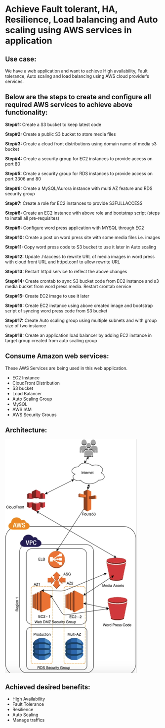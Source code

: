 # Achieve Fault tolerant, HA, Resilience, Load balancing and Auto scaling using AWS services in application

## Use case: 
We have a web application and want to achieve High availability, Fault tolerance, Auto scaling and load balancing using AWS cloud provider’s services.

## Below are the steps to create and configure all required AWS services to achieve above functionality:

**Step#1:** Create a S3 bucket to keep latest code

**Step#2:** Create a public S3 bucket to store media files

**Step#3:** Create a cloud front distributions using domain name of media s3 bucket

**Step#4:** Create a security group for EC2 instances to provide access on port 80

**Step#5:** Create a security group for RDS instances to provide access on port 3306 and 80

**Step#6:** Create a MySQL/Aurora instance with multi AZ feature and RDS security group

**Step#7:** Create a role for EC2 instances to provide S3FULLACCESS

**Step#8:** Create an EC2 instance with above role and bootstrap script (steps to install all pre-requisites)

**Step#9:** Configure word press application with MYSQL through EC2

**Step#10:** Create a post on word press site with some media files i.e. images

**Step#11:** Copy word press code to S3 bucket to use it later in Auto scaling

**Step#12:** Update .htaccess to rewrite URL of media images in word press with cloud front URL and httpd.conf to allow rewrite URL

**Step#13:** Restart httpd service to reflect the above changes

**Step#14:** Create crontab to sync S3 bucket code from EC2 instance and s3 media bucket from word press media. Restart crontab service

**Step#15:** Create EC2 image to use it later

**Step#16:** Create EC2 instance using above created image and bootstrap script of syncing word press code from S3 bucket

**Step#17:** Create Auto scaling group using multiple subnets and with group size of two instance

**Step#18:** Create an application load balancer by adding EC2 instance in target group created from auto scaling group


## Consume Amazon web services:
These AWS Services are being used in this web application.
-	EC2 Instance
-	CloudFront Distribution
-	S3 bucket
-	Load Balancer
- Auto Scaling Group
- MySQL
-	AWS IAM
-	AWS Security Groups

## Architecture:
![Architecture of AWS](aws-architecture.png)
 
## Achieved desired benefits:
-	High Availability
-	Fault Tolerance
-	Resilience
-	Auto Scaling
-	Manage traffics


